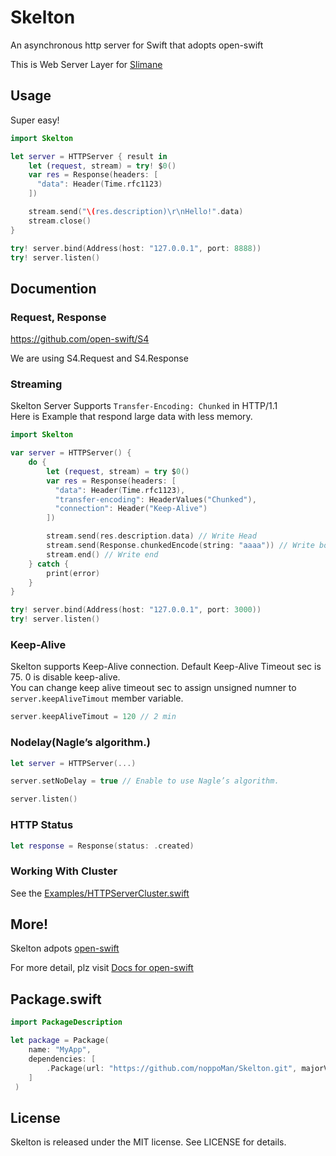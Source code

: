 # Skelton
An asynchronous http server for Swift that adopts open-swift

This is Web Server Layer for [Slimane](https://github.com/slimane-swift/slimane.git)

## Usage

Super easy!

```swift
import Skelton

let server = HTTPServer { result in
    let (request, stream) = try! $0()
    var res = Response(headers: [
      "data": Header(Time.rfc1123)
    ])

    stream.send("\(res.description)\r\nHello!".data)
    stream.close()
}

try! server.bind(Address(host: "127.0.0.1", port: 8888))
try! server.listen()
```


## Documention

### Request, Response
https://github.com/open-swift/S4

We are using S4.Request and S4.Response

### Streaming

Skelton Server Supports `Transfer-Encoding: Chunked` in HTTP/1.1  
Here is Example that respond large data with less memory.

```swift
import Skelton

var server = HTTPServer() {
    do {
        let (request, stream) = try $0()
        var res = Response(headers: [
          "data": Header(Time.rfc1123),
          "transfer-encoding": HeaderValues("Chunked"),
          "connection": Header("Keep-Alive")
        ])

        stream.send(res.description.data) // Write Head
        stream.send(Response.chunkedEncode(string: "aaaa")) // Write body
        stream.end() // Write end
    } catch {
        print(error)
    }
}

try! server.bind(Address(host: "127.0.0.1", port: 3000))
try! server.listen()
```

### Keep-Alive
Skelton supports Keep-Alive connection. Default Keep-Alive Timeout sec is 75. 0 is disable keep-alive.  
You can change keep alive timeout sec to assign unsigned numner to `server.keepAliveTimout` member variable.

```swift
server.keepAliveTimout = 120 // 2 min
```

### Nodelay(Nagle’s algorithm.)

```swift
let server = HTTPServer(...)

server.setNoDelay = true // Enable to use Nagle’s algorithm.

server.listen()
```

### HTTP Status

```swift
let response = Response(status: .created)
```


### Working With Cluster
See the [Examples/HTTPServerCluster.swift](https://github.com/slimane-swift/Skelton/blob/master/Examples/HTTPServerCluster.swift)

## More!
Skelton adpots [open-swift](https://github.com/open-swift)

For more detail, plz visit [Docs for open-swift](https://github.com/open-swift/docs)

## Package.swift

```swift
import PackageDescription

let package = Package(
    name: "MyApp",
    dependencies: [
        .Package(url: "https://github.com/noppoMan/Skelton.git", majorVersion: 0, minor: 3),
    ]
 )
```

## License

Skelton is released under the MIT license. See LICENSE for details.
